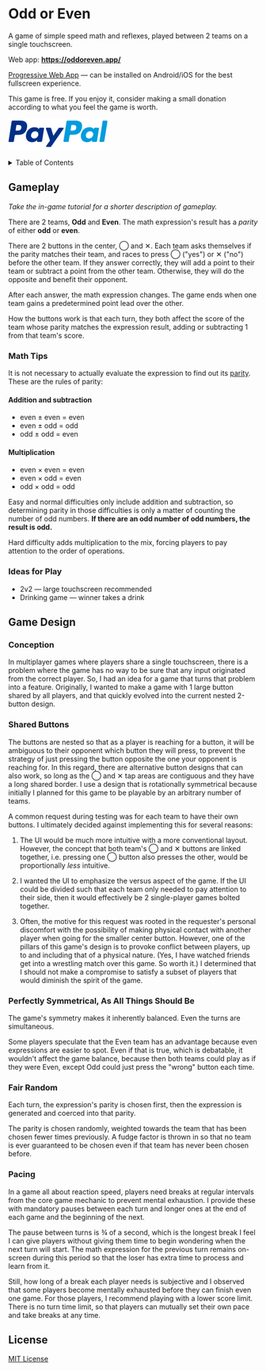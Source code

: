 # Odd or Even

A game of simple speed math and reflexes, played between 2 teams on a single touchscreen.

Web app: __https://oddoreven.app/__

[Progressive Web App](https://developers.google.com/web/progressive-web-apps) &mdash; can be installed on Android/iOS for the best fullscreen experience.

This game is free. If you enjoy it, consider making a small donation according to what you feel the game is worth.

[![PayPal](images/paypal.svg)](https://paypal.me/joshuaptfan)

<details>
<summary>Table of Contents</summary>

* [Gameplay](#gameplay)
  * [Math Tips](#math-tips)
  * [Ideas for Play](#ideas-for-play)
* [Game Design](#game-design)
  * [Conception](#conception)
  * [Shared Buttons](#shared-buttons)
  * [Perfectly Symmetrical, As All Things Should Be](#perfectly-symmetrical-as-all-things-should-be)
  * [Fair Random](#fair-random)
  * [Pacing](#pacing)
</details>

## Gameplay

_Take the in-game tutorial for a shorter description of gameplay._

There are 2 teams, __Odd__ and __Even__. The math expression's result has a _parity_ of either __odd__ or __even__.

There are 2 buttons in the center, &#9711; and &#10005;. Each team asks themselves if the parity matches their team, and races to press &#9711; ("yes") or &#10005; ("no") before the other team. If they answer correctly, they will add a point to their team or subtract a point from the other team. Otherwise, they will do the opposite and benefit their opponent.

After each answer, the math expression changes. The game ends when one team gains a predetermined point lead over the other.

How the buttons work is that each turn, they both affect the score of the team whose parity matches the expression result, adding or subtracting 1 from that team's score.

### Math Tips

It is not necessary to actually evaluate the expression to find out its [parity](https://en.wikipedia.org/wiki/Parity_\(mathematics\)). These are the rules of parity:

#### Addition and subtraction

* even &pm; even = even
* even &pm; odd = odd
* odd &pm; odd = even

#### Multiplication

* even &times; even = even
* even &times; odd = even
* odd &times; odd = odd

Easy and normal difficulties only include addition and subtraction, so determining parity in those difficulties is only a matter of counting the number of odd numbers. __If there are an odd number of odd numbers, the result is odd.__

Hard difficulty adds multiplication to the mix, forcing players to pay attention to the order of operations.

### Ideas for Play

* 2v2 &mdash; large touchscreen recommended
* Drinking game &mdash; winner takes a drink

## Game Design

### Conception

In multiplayer games where players share a single touchscreen, there is a problem where the game has no way to be sure that any input originated from the correct player. So, I had an idea for a game that turns that problem into a feature. Originally, I wanted to make a game with 1 large button shared by all players, and that quickly evolved into the current nested 2-button design.

### Shared Buttons

The buttons are nested so that as a player is reaching for a button, it will be ambiguous to their opponent which button they will press, to prevent the strategy of just pressing the button opposite the one your opponent is reaching for. In this regard, there are alternative button designs that can also work, so long as the &#9711; and &#10005; tap areas are contiguous and they have a long shared border. I use a design that is rotationally symmetrical because initially I planned for this game to be playable by an arbitrary number of teams.

A common request during testing was for each team to have their own buttons. I ultimately decided against implementing this for several reasons:

1. The UI would be much more intuitive with a more conventional layout. However, the concept that both team's &#9711; and &#10005; buttons are linked together, i.e. pressing one &#9711; button also presses the other, would be proportionally _less_ intuitive.

2. I wanted the UI to emphasize the versus aspect of the game. If the UI could be divided such that each team only needed to pay attention to their side, then it would effectively be 2 single-player games bolted together.

3. Often, the motive for this request was rooted in the requester's personal discomfort with the possibility of making physical contact with another player when going for the smaller center button. However, one of the pillars of this game's design is to provoke conflict between players, up to and including that of a physical nature. (Yes, I have watched friends get into a wrestling match over this game. So worth it.) I determined that I should not make a compromise to satisfy a subset of players that would diminish the spirit of the game.

### Perfectly Symmetrical, As All Things Should Be

The game's symmetry makes it inherently balanced. Even the turns are simultaneous.

Some players speculate that the Even team has an advantage because even expressions are easier to spot. Even if that is true, which is debatable, it wouldn't affect the game balance, because then both teams could play as if they were Even, except Odd could just press the "wrong" button each time.

### Fair Random

Each turn, the expression's parity is chosen first, then the expression is generated and coerced into that parity.

The parity is chosen randomly, weighted towards the team that has been chosen fewer times previously. A fudge factor is thrown in so that no team is ever guaranteed to be chosen even if that team has never been chosen before.

### Pacing

In a game all about reaction speed, players need breaks at regular intervals from the core game mechanic to prevent mental exhaustion. I provide these with mandatory pauses between each turn and longer ones at the end of each game and the beginning of the next.

The pause between turns is &frac34; of a second, which is the longest break I feel I can give players without giving them time to begin wondering when the next turn will start. The math expression for the previous turn remains on-screen during this period so that the loser has extra time to process and learn from it.

Still, how long of a break each player needs is subjective and I observed that some players become mentally exhausted before they can finish even one game. For those players, I recommend playing with a lower score limit. There is no turn time limit, so that players can mutually set their own pace and take breaks at any time.

## License

[MIT License](https://joshuaptfan.mit-license.org/)
